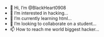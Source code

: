 - 👋 Hi, I’m @BlackHeart0908
- 👀 I’m interested in hacking...
- 🌱 I’m currently learning html...
- 💞️ I’m looking to collaborate on a student...
- 📫 How to reach me world biggest hacker...

<!---
BlackHeart0908/BlackHeart0908 is a ✨ special ✨ repository because its `README.md` (this file) appears on your GitHub profile.
You can click the Preview link to take a look at your changes.
--->
